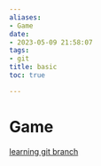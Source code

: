 ```yaml
---
aliases:
- Game
date:
- 2023-05-09 21:58:07
tags:
- git
title: basic
toc: true

---
```


# Game
[learning git branch](https://learngitbranching.js.org/)

